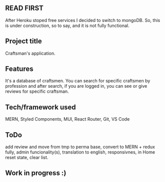 ## READ FIRST
After Heroku stoped free services I decided to switch to mongoDB. So, this is under construction, so to say, and it is not fully functional. 

## Project title
Craftsman's application.
 
## Features
It's a database of craftsmen. You can search for specific craftsmen by profession and after search, if you are logged in, you can see or give reviews for specific craftsman. 

## Tech/framework used
MERN, Styled Components, MUI, React Router, Git, VS Code

## ToDo
add review and move from tmp to perma base, 
convert to MERN + redux fully, 
admin funcionality(s), 
translation to english, 
responsivnes,
in Home reset state, clear list. 

## Work in progress :) 
